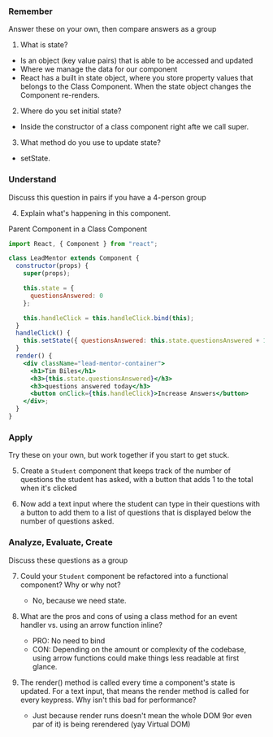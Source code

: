 ### Remember

Answer these on your own, then compare answers as a group

1.  What is state?

  - Is an object (key value pairs) that is able to be accessed and updated
  - Where we manage the data for our component
  - React has a built in state object, where you store property values that belongs to the Class Component. When the state object changes the Component re-renders.
  
2.  Where do you set initial state?

  - Inside the constructor of a class component right afte we call super.

3.  What method do you use to update state?

  - setState.

### Understand

Discuss this question in pairs if you have a 4-person group

4.  Explain what's happening in this component.

Parent Component in a Class Component

```jsx
import React, { Component } from "react";

class LeadMentor extends Component {
  constructor(props) {
    super(props);

    this.state = {
      questionsAnswered: 0
    };

    this.handleClick = this.handleClick.bind(this);
  }
  handleClick() {
    this.setState({ questionsAnswered: this.state.questionsAnswered + 1 });
  }
  render() {
    <div className="lead-mentor-container">
      <h1>Tim Biles</h1>
      <h3>{this.state.questionsAnswered}</h3>
      <h3>questions answered today</h3>
      <button onClick={this.handleClick}>Increase Answers</button>
    </div>;
  }
}
```

### Apply

Try these on your own, but work together if you start to get stuck.

5.  Create a `Student` component that keeps track of the number of questions the student has asked, with a button that adds 1 to the total when it's clicked

6.  Now add a text input where the student can type in their questions with a button to add them to a list of questions that is displayed below the number of questions asked.

### Analyze, Evaluate, Create

Discuss these questions as a group

7.  Could your `Student` component be refactored into a functional component? Why or why not?
    - No, because we need state.

8.  What are the pros and cons of using a class method for an event handler vs. using an arrow function inline?
    - PRO: No need to bind
    - CON: Depending on the amount or complexity of the codebase, using arrow functions could make things less readable at first glance.

9.  The render() method is called every time a component's state is updated. For a text input, that means the render method is called for every keypress. Why isn't this bad for performance?
    - Just because render runs doesn't mean the whole DOM 9or even par of it) is being rerendered (yay Virtual DOM)
